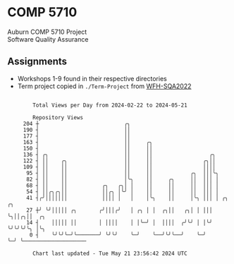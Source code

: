 # COMP 5710
Auburn COMP 5710 Project  
Software Quality Assurance

## Assignments
- Workshops 1-9 found in their respective directories
- Term project copied in `./Term-Project` from [WFH-SQA2022](https://github.com/wumphlett/WFH-SQA2022-AUBURN)

```

        Total Views per Day from 2024-02-22 to 2024-05-21

        Repository Views
     204 ┼                           ╭╮
     190 ┤                           ││
     177 ┤                           ││
     163 ┤                           ││     ╭╮
     150 ┤                           ││     ││
     136 ┤ ╭╮                        ││     ││                  ╭╮
     122 ┤ ││    ╭╮                  ││     ││                ╭╮││
     109 ┤ ││    ││                  ││     ││                ││││
      95 ┤ ││    ││                  ││     ││            ╭╮  │││╰╮
      82 ┤ ││    ││                  │╰╮    ││     ╭╮     ││  │││ │
      68 ┤ ││    ││           ╭╮   ╭╮│ │    ││     ││     ││  │││ │
      54 ┤ ││╭╮╭╮││           ││╭╮ │╰╯ │    ││     ││     ││  │││ │
      41 ┤╭╯│││││││           ││││ │   │    │╰╮    ││     │╰╮ │││ │ ╭╮  ╭╮
      27 ┼╯ ╰╯│││││ ╭╮       ╭╯│││╭╯   │ ╭╮ │ │  ╭╮││   ╭╮│ │ │││ ╰╮││╭╮││  ╭╮
      14 ┤    │││││ ││       │ ││││    │ │╰─╯ │  ││││  ╭╯╰╯ │ │╰╯  ╰╯╰╯╰╯╰╮ │╰╮
       0 ┤    ╰╯╰╯╰─╯╰───────╯ ╰╯╰╯    ╰─╯    ╰──╯╰╯╰──╯    ╰─╯           ╰─╯ ╰────────────────────

        Chart last updated - Tue May 21 23:56:42 2024 UTC
        
```
